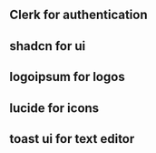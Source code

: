 ## Clerk for authentication
## shadcn for ui
## logoipsum for logos
## lucide for icons
## toast ui for text editor